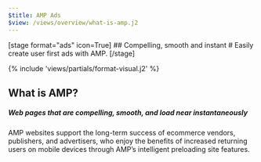 ```yaml
---
$title: AMP Ads
$view: /views/overview/what-is-amp.j2
---
```


<section class="ad--stage ad--container-fluid">
[stage format="ads" icon=True]
## Compelling, smooth and instant
# Easily create user first ads with AMP.
[/stage]

{% include 'views/partials/format-visual.j2' %}
</section>

<section class="ad--content">
  <div class="ad--container-fluid">
    <div class="ad-m-copy ad-m-copy-left-small" amp-fx="fade-in fly-in-left" data-margin-start="5%" data-duration="1s" data-fly-in-distance="5%">
      <h1>What is AMP?</h1>
      <h5>Web pages that are compelling, smooth, and load near instantaneously</h5>
      <p >AMP websites support the long-term success of ecommerce vendors, publishers, and advertisers, who enjoy the benefits of increased returning users on mobile devices through AMP’s intelligent preloading site features.</p>
    </div>
  </div>
</section>
